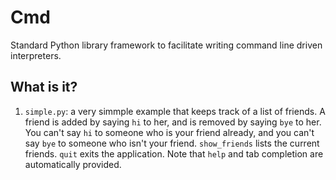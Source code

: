 # Cmd
Standard Python library framework to facilitate writing command line
driven interpreters.

## What is it?
1. `simple.py`: a very simmple example that keeps track of a list of
    friends.  A friend is added by saying `hi` to her, and is removed by
    saying `bye` to her.  You can't say `hi` to someone who is your friend
    already, and you can't say `bye` to someone who isn't your friend.
    `show_friends` lists the current friends.  `quit` exits the
    application.  Note that `help` and tab completion are automatically
    provided.
